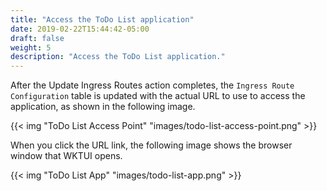 ```yaml
---
title: "Access the ToDo List application"
date: 2019-02-22T15:44:42-05:00
draft: false
weight: 5
description: "Access the ToDo List application."
---
```


 After the Update Ingress Routes action completes, the `Ingress Route Configuration` table is updated with the actual URL to use to access the application, as shown in the following image.  

{{< img "ToDo List Access Point" "images/todo-list-access-point.png" >}}

 When you click the URL link, the following image shows the browser window that WKTUI opens.

{{< img "ToDo List App" "images/todo-list-app.png" >}}
